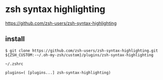 # zsh syntax highlighting

https://github.com/zsh-users/zsh-syntax-highlighting


install
--

```console
$ git clone https://github.com/zsh-users/zsh-syntax-highlighting.git ${ZSH_CUSTOM:-~/.oh-my-zsh/custom}/plugins/zsh-syntax-highlighting
```

`~/.zshrc`

```
plugins=( [plugins...] zsh-syntax-highlighting)

```
